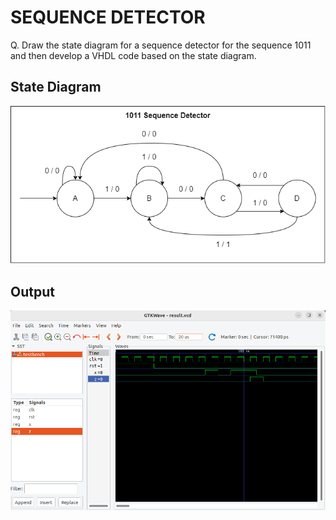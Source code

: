 # SEQUENCE DETECTOR

Q. Draw the state diagram for a sequence detector for the sequence 1011 and then develop a VHDL code based on the state diagram. 

## State Diagram

![VHDL](sequencedetector.png)

## Output

![VHDL](sequence_detector.png)

